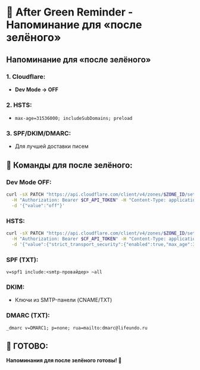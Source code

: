 # 💚 After Green Reminder - Напоминание для «после зелёного»

## **Напоминание для «после зелёного»**

### **1. Cloudflare:**
- **Dev Mode → OFF**

### **2. HSTS:**
- `max-age=31536000; includeSubDomains; preload`

### **3. SPF/DKIM/DMARC:**
- Для лучшей доставки писем

## **🔧 Команды для после зелёного:**

### **Dev Mode OFF:**
```bash
curl -sX PATCH "https://api.cloudflare.com/client/v4/zones/$ZONE_ID/settings/development_mode" \
  -H "Authorization: Bearer $CF_API_TOKEN" -H "Content-Type: application/json" \
  -d '{"value":"off"}'
```

### **HSTS:**
```bash
curl -sX PATCH "https://api.cloudflare.com/client/v4/zones/$ZONE_ID/settings/security_header" \
  -H "Authorization: Bearer $CF_API_TOKEN" -H "Content-Type: application/json" \
  -d '{"value":{"strict_transport_security":{"enabled":true,"max_age":31536000,"include_subdomains":true,"preload":true}}}'
```

### **SPF (TXT):**
```
v=spf1 include:<smtp-провайдер> ~all
```

### **DKIM:**
- Ключи из SMTP-панели (CNAME/TXT)

### **DMARC (TXT):**
```
_dmarc v=DMARC1; p=none; rua=mailto:dmarc@lifeundo.ru
```

## **🎯 ГОТОВО:**

**Напоминания для после зелёного готовы! 🚀**


